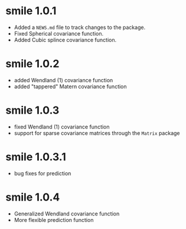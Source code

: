 # smile 1.0.1

* Added a `NEWS.md` file to track changes to the package.
* Fixed Spherical covariance function.
* Added Cubic splince covariance function.

# smile 1.0.2

* added Wendland (1) covariance function
* added "tappered" Matern covariance function

# smile 1.0.3

* fixed Wendland (1) covariance function
* support for sparse covariance matrices through the `Matrix` package

# smile 1.0.3.1

* bug fixes for prediction

# smile 1.0.4

* Generalized Wendland covariance function
* More flexible prediction function
